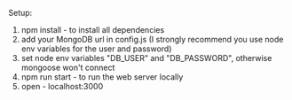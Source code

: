 Setup:

1. npm install - to install all dependencies
2. add your MongoDB url in config.js (I strongly recommend you use node env variables for the user and password)
3. set node env variables "DB_USER" and "DB_PASSWORD", otherwise mongoose won't connect
4. npm run start - to run the web server locally
5. open - localhost:3000